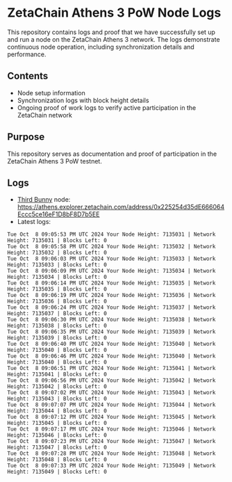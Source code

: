 # ZetaChain Athens 3 PoW Node Logs
This repository contains logs and proof that we have successfully set up and run a node on the ZetaChain Athens 3 network. The logs demonstrate continuous node operation, including synchronization details and performance.

## Contents
- Node setup information
- Synchronization logs with block height details
- Ongoing proof of work logs to verify active participation in the ZetaChain network

## Purpose
This repository serves as documentation and proof of participation in the ZetaChain Athens 3 PoW testnet.

## Logs

- [Third Bunny](https://thirdbunny.xyz/) node: https://athens.explorer.zetachain.com/address/0x225254d35dE666064Eccc5ce16eF1D8bF8D7b5EE
- Latest logs:
```
Tue Oct  8 09:05:53 PM UTC 2024 Your Node Height: 7135031 | Network Height: 7135031 | Blocks Left: 0
Tue Oct  8 09:05:58 PM UTC 2024 Your Node Height: 7135032 | Network Height: 7135032 | Blocks Left: 0
Tue Oct  8 09:06:03 PM UTC 2024 Your Node Height: 7135033 | Network Height: 7135033 | Blocks Left: 0
Tue Oct  8 09:06:09 PM UTC 2024 Your Node Height: 7135034 | Network Height: 7135034 | Blocks Left: 0
Tue Oct  8 09:06:14 PM UTC 2024 Your Node Height: 7135035 | Network Height: 7135035 | Blocks Left: 0
Tue Oct  8 09:06:19 PM UTC 2024 Your Node Height: 7135036 | Network Height: 7135036 | Blocks Left: 0
Tue Oct  8 09:06:24 PM UTC 2024 Your Node Height: 7135037 | Network Height: 7135037 | Blocks Left: 0
Tue Oct  8 09:06:30 PM UTC 2024 Your Node Height: 7135038 | Network Height: 7135038 | Blocks Left: 0
Tue Oct  8 09:06:35 PM UTC 2024 Your Node Height: 7135039 | Network Height: 7135039 | Blocks Left: 0
Tue Oct  8 09:06:40 PM UTC 2024 Your Node Height: 7135040 | Network Height: 7135040 | Blocks Left: 0
Tue Oct  8 09:06:46 PM UTC 2024 Your Node Height: 7135040 | Network Height: 7135040 | Blocks Left: 0
Tue Oct  8 09:06:51 PM UTC 2024 Your Node Height: 7135041 | Network Height: 7135041 | Blocks Left: 0
Tue Oct  8 09:06:56 PM UTC 2024 Your Node Height: 7135042 | Network Height: 7135042 | Blocks Left: 0
Tue Oct  8 09:07:02 PM UTC 2024 Your Node Height: 7135043 | Network Height: 7135043 | Blocks Left: 0
Tue Oct  8 09:07:07 PM UTC 2024 Your Node Height: 7135044 | Network Height: 7135044 | Blocks Left: 0
Tue Oct  8 09:07:12 PM UTC 2024 Your Node Height: 7135045 | Network Height: 7135045 | Blocks Left: 0
Tue Oct  8 09:07:17 PM UTC 2024 Your Node Height: 7135046 | Network Height: 7135046 | Blocks Left: 0
Tue Oct  8 09:07:23 PM UTC 2024 Your Node Height: 7135047 | Network Height: 7135047 | Blocks Left: 0
Tue Oct  8 09:07:28 PM UTC 2024 Your Node Height: 7135048 | Network Height: 7135048 | Blocks Left: 0
Tue Oct  8 09:07:33 PM UTC 2024 Your Node Height: 7135049 | Network Height: 7135049 | Blocks Left: 0
```
